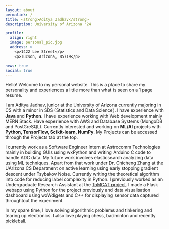 ```yaml
---
layout: about
permalink: /
title: <strong>Aditya Jadhav</strong>
description: University of Arizona '24

profile:
  align: right
  image: personal_pic.jpg
  address: >
    <p>1422 Lee Street</p>
    <p>Tucson, Arizona, 85719</p>

news: true
social: true
---
```


Hello! Welcome to my personal website. This is a place to share my personality and experiences a little more than what is seen on a 1 page resume.

I am Aditya Jadhav, junior at the University of Arizona currently majoring in CS with a minor in SDS (Statistics and Data Science). I have experience with <strong>Java</strong> and <strong>Python</strong>. I have experience working with Web development mainly MERN Stack. Have experience with AWS and Database Systems (MongoDB and PostGreSQL). Currently interested and working on <strong>ML/AI</strong> projects with <strong>Python, TensorFlow, Scikit-learn, NumPy</strong>. My Projects can be accessed through the Projects tab at the top. 

I currently work as a Software Engineer Intern at Astrocomm Technologies mainly in building GUIs using wxPython and writing Arduino C code to handle ADC data. My future work involves elasticsearch analyzing data using ML techniques. Apart from that work under Dr. Chicheng Zhang at the UArizona CS Department on active learning using early stopping gradient descent under
Tsybakov Noise. Currently writing the theoretical algorithm into code for reducing label complexity in Python. I previously worked as an Undergraduate Research Assistant at the [ToMCAT project](https://ml4ai.github.io/tomcat/). I made a Flask webapp using Python for the project previously and data visualisation dashboard using wxWdigets and C++ for displaying sensor data captured throughtout the experiment. 

In my spare time, I love solving algorithmic problems and tinkering and tearing up electronics. I also love playing chess, badminton and recently pickleball.
